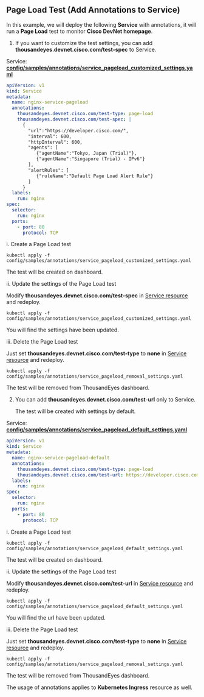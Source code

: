 ## Page Load Test (Add Annotations to Service)

In this example, we will deploy the following **Service** with annotations, it will run a **Page Load** test to monitor **Cisco DevNet homepage**.

1. If you want to customize the test settings, you can add **thousandeyes.devnet.cisco.com/test-spec** to Service.

Service: [**config/samples/annotations/service_pageload_customized_settings.yaml**](../config/samples/annotations/service_pageload_customized_settings.yaml)

```yaml
apiVersion: v1
kind: Service
metadata:
  name: nginx-service-pageload
  annotations:
    thousandeyes.devnet.cisco.com/test-type: page-load
    thousandeyes.devnet.cisco.com/test-spec: |
      {
        "url":"https://developer.cisco.com/",
        "interval": 600,
        "httpInterval": 600,
        "agents": [
           {"agentName":"Tokyo, Japan (Trial)"},
           {"agentName":"Singapore (Trial) - IPv6"}
        ],
        "alertRules": [
           {"ruleName":"Default Page Load Alert Rule"}
        ]
      }
  labels:
    run: nginx
spec:
  selector:
    run: nginx
  ports:
    - port: 80
      protocol: TCP
```

i. Create a Page Load test
   ```
   kubectl apply -f config/samples/annotations/service_pageload_customized_settings.yaml
   ```
   The test will be created on dashboard.

ii. Update the settings of the Page Load test

   Modify **thousandeyes.devnet.cisco.com/test-spec** in [Service resource](../config/samples/annotations/service_pageload_customized_settings.yaml#L7) and redeploy.
   ```
   kubectl apply -f config/samples/annotations/service_pageload_customized_settings.yaml
   ```
   You will find the settings have been updated.

iii. Delete the Page Load test

   Just set **thousandeyes.devnet.cisco.com/test-type** to **none** in [Service resource](../config/samples/annotations/service_pageload_removal_settings.yaml#L6) and redeploy.
   ```
   kubectl apply -f config/samples/annotations/service_pageload_removal_settings.yaml
   ```
   The test will be removed from ThousandEyes dashboard.

2. You can add **thousandeyes.devnet.cisco.com/test-url** only to Service.
   
   The test will be created with settings by default.

Service: [**config/samples/annotations/service_pageload_default_settings.yaml**](../config/samples/annotations/service_pageload_default_settings.yaml)

```yaml
apiVersion: v1
kind: Service
metadata:
  name: nginx-service-pageload-default
  annotations:
    thousandeyes.devnet.cisco.com/test-type: page-load
    thousandeyes.devnet.cisco.com/test-url: https://developer.cisco.com/
  labels:
    run: nginx
spec:
  selector:
    run: nginx
  ports:
    - port: 80
      protocol: TCP
```

i. Create a Page Load test
   ```
   kubectl apply -f config/samples/annotations/service_pageload_default_settings.yaml
   ```
   The test will be created on dashboard.

ii. Update the settings of the Page Load test

   Modify **thousandeyes.devnet.cisco.com/test-url** in [Service resource](../config/samples/annotations/service_pageload_default_settings.yaml#L7) and redeploy.
   ```
   kubectl apply -f config/samples/annotations/service_pageload_default_settings.yaml
   ```
   You will find the url have been updated.

iii. Delete the Page Load test

   Just set **thousandeyes.devnet.cisco.com/test-type** to **none** in [Service resource](../config/samples/annotations/service_pageload_removal_settings.yaml#L6) and redeploy.
   ```
   kubectl apply -f config/samples/annotations/service_pageload_removal_settings.yaml
   ```
The test will be removed from ThousandEyes dashboard.

The usage of annotations applies to **Kubernetes Ingress** resource as well.








